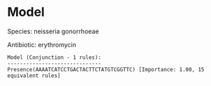 
# Model

Species: neisseria gonorrhoeae

Antibiotic: erythromycin

```
Model (Conjunction - 1 rules):
------------------------------
Presence(AAAATCATCCTGACTACTTCTATGTCGGTTC) [Importance: 1.00, 15 equivalent rules]

```

